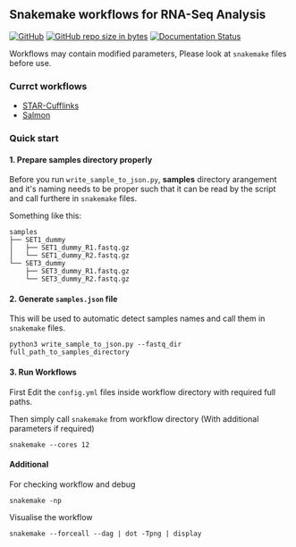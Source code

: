 ## Snakemake workflows for RNA-Seq Analysis
[![GitHub](https://img.shields.io/github/license/sk-sahu/Snakemake-RNASeq-Workflows.svg?style=flat)](https://github.com/sk-sahu/Snakemake-RNASeq-Workflows/blob/master/LICENSE.txt)
[![GitHub repo size in bytes](https://img.shields.io/github/repo-size/sk-sahu/Snakemake-RNASeq-Workflows.svg?style=flat)](https://github.com/sk-sahu/Snakemake-RNASeq-Workflows/archive/master.zip)
[![Documentation Status](https://readthedocs.org/projects/snakemake-rnaseq-workflows/badge/?version=latest)](https://snakemake-rnaseq-workflows.readthedocs.io/en/latest/?badge=latest)

Workflows may contain modified parameters, Please look at `snakemake` files before use.

### Currct workflows
* [STAR-Cufflinks](./STAR-Cufflinks)
* [Salmon](./Salmon)

### Quick start

#### 1. Prepare **samples** directory properly

Before you run `write_sample_to_json.py`, **samples** directory arangement and it's naming needs to be proper such that it can be read by the script and call furthere in `snakemake` files.

Something like this:
```
samples
├── SET1_dummy
│   ├── SET1_dummy_R1.fastq.gz
│   └── SET1_dummy_R2.fastq.gz
└── SET3_dummy
    ├── SET3_dummy_R1.fastq.gz
    └── SET3_dummy_R2.fastq.gz
```

#### 2. Generate `samples.json` file
This will be used to automatic detect samples names and call them in `snakemake` files.
```
python3 write_sample_to_json.py --fastq_dir full_path_to_samples_directory
```

#### 3. Run Workflows
First Edit the `config.yml` files inside workflow directory with required full paths.

Then simply call `snakemake` from workflow directory (With additional parameters if required)
```
snakemake --cores 12
```
#### Additional
For checking workflow and debug
```
snakemake -np
```

Visualise the workflow
```
snakemake --forceall --dag | dot -Tpng | display
```
